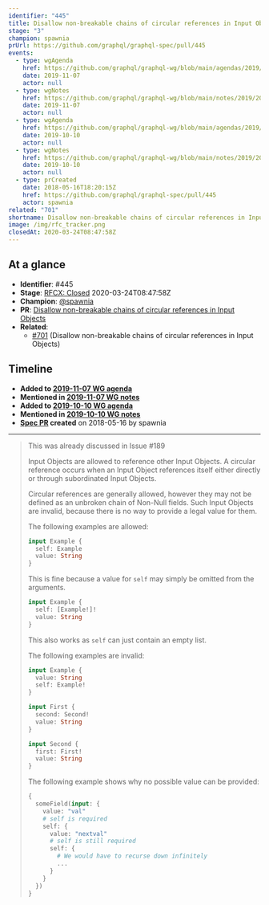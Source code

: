 ```yaml
---
identifier: "445"
title: Disallow non-breakable chains of circular references in Input Objects
stage: "3"
champion: spawnia
prUrl: https://github.com/graphql/graphql-spec/pull/445
events:
  - type: wgAgenda
    href: https://github.com/graphql/graphql-wg/blob/main/agendas/2019/2019-11-07.md
    date: 2019-11-07
    actor: null
  - type: wgNotes
    href: https://github.com/graphql/graphql-wg/blob/main/notes/2019/2019-11-07.md
    date: 2019-11-07
    actor: null
  - type: wgAgenda
    href: https://github.com/graphql/graphql-wg/blob/main/agendas/2019/2019-10-10.md
    date: 2019-10-10
    actor: null
  - type: wgNotes
    href: https://github.com/graphql/graphql-wg/blob/main/notes/2019/2019-10-10.md
    date: 2019-10-10
    actor: null
  - type: prCreated
    date: 2018-05-16T18:20:15Z
    href: https://github.com/graphql/graphql-spec/pull/445
    actor: spawnia
related: "701"
shortname: Disallow non-breakable chains of circular references in Input Objects
image: /img/rfc_tracker.png
closedAt: 2020-03-24T08:47:58Z
---
```


## At a glance

- **Identifier**: #445
- **Stage**: [RFCX: Closed](https://github.com/graphql/graphql-spec/blob/main/CONTRIBUTING.md#stage-x-rejected) 2020-03-24T08:47:58Z
- **Champion**: [@spawnia](https://github.com/spawnia)
- **PR**: [Disallow non-breakable chains of circular references in Input Objects](https://github.com/graphql/graphql-spec/pull/445)
- **Related**:
  - [#701](/rfcs/701 "Disallow non-breakable chains of circular references in Input Objects / RFC3") (Disallow non-breakable chains of circular references in Input Objects)

<!-- BEGIN_CUSTOM_TEXT -->



<!-- END_CUSTOM_TEXT -->

## Timeline

- **Added to [2019-11-07 WG agenda](https://github.com/graphql/graphql-wg/blob/main/agendas/2019/2019-11-07.md)**
- **Mentioned in [2019-11-07 WG notes](https://github.com/graphql/graphql-wg/blob/main/notes/2019/2019-11-07.md)**
- **Added to [2019-10-10 WG agenda](https://github.com/graphql/graphql-wg/blob/main/agendas/2019/2019-10-10.md)**
- **Mentioned in [2019-10-10 WG notes](https://github.com/graphql/graphql-wg/blob/main/notes/2019/2019-10-10.md)**
- **[Spec PR](https://github.com/graphql/graphql-spec/pull/445) created** on 2018-05-16 by spawnia

<!-- VERBATIM -->

---

> This was already discussed in Issue #189 
> 
> Input Objects are allowed to reference other Input Objects. A circular reference occurs
> when an Input Object references itself either directly or through subordinated Input Objects.
> 
> Circular references are generally allowed, however they may not be defined as an
> unbroken chain of Non-Null fields. Such Input Objects are invalid, because there
> is no way to provide a legal value for them.
> 
> The following examples are allowed:
> 
> ```graphql example
> input Example {
>   self: Example
>   value: String
> }
> ```
> 
> This is fine because a value for `self` may simply be omitted from the arguments.
> 
> ```graphql example
> input Example {
>   self: [Example!]!
>   value: String
> }
> ```
> 
> This also works as `self` can just contain an empty list.
> 
> The following examples are invalid:
> 
> ```graphql counter-example
> input Example {
>   value: String
>   self: Example!
> }
> ```
> 
> ```graphql counter-example
> input First {
>   second: Second!
>   value: String
> }
> 
> input Second {
>   first: First!
>   value: String
> }
> ```
> 
> The following example shows why no possible value can be provided:
> 
> ```graphql
> {
>   someField(input: {
>     value: "val"
>     # self is required
>     self: {
>       value: "nextval"
>       # self is still required
>       self: {
>         # We would have to recurse down infinitely
>         ...
>       }
>     }
>   })
> }
> ```
